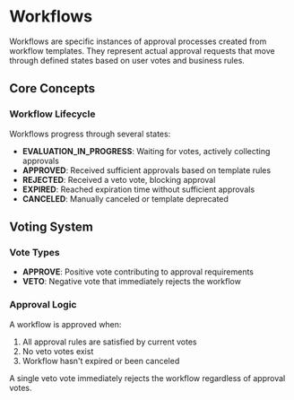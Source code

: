 # Workflows

Workflows are specific instances of approval processes created from workflow templates. They represent actual approval requests that move through defined states based on user votes and business rules.

## Core Concepts

### Workflow Lifecycle

Workflows progress through several states:

- **EVALUATION_IN_PROGRESS**: Waiting for votes, actively collecting approvals
- **APPROVED**: Received sufficient approvals based on template rules
- **REJECTED**: Received a veto vote, blocking approval
- **EXPIRED**: Reached expiration time without sufficient approvals
- **CANCELED**: Manually canceled or template deprecated

## Voting System

### Vote Types

- **APPROVE**: Positive vote contributing to approval requirements
- **VETO**: Negative vote that immediately rejects the workflow

### Approval Logic

A workflow is approved when:

1. All approval rules are satisfied by current votes
2. No veto votes exist
3. Workflow hasn't expired or been canceled

A single veto vote immediately rejects the workflow regardless of approval votes.
